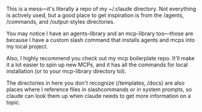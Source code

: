 This is a mess—it's literally a repo of my ~/.claude directory. Not everything is actively used, but a good place to get inspiration is from the /agents, /commands, and /output-styles directories.

You may notice I have an agents-library and an mcp-library too—those are because I have a custom slash command that installs agents and mcps into my local project.

Also, I highly recommend you check out my mcp boilerplate repo. It'll make it a lot easier to spin up new MCPs, and it has all the commands for local installation (or to your mcp-library directory lol).

The directories in here you don't recognize (/templates, /docs) are also places where I reference files in slashcommands or in system prompts, so claude can look them up when claude needs to get more information on a topic.
